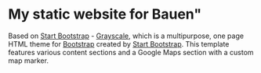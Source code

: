 # My static website for Bauen"

Based on [Start Bootstrap](http://startbootstrap.com/) - [Grayscale](http://startbootstrap.com/template-overviews/grayscale/), which is a multipurpose, one page HTML theme for [Bootstrap](http://getbootstrap.com/) created by [Start Bootstrap](http://startbootstrap.com/). This template features various content sections and a Google Maps section with a custom map marker.
